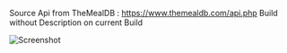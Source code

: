 Source Api from TheMealDB : https://www.themealdb.com/api.php 
Build without Description on current Build

![Screenshot](https://drive.google.com/file/d/1iWfRT8kb-bkNMaBkugiZwLVIvapjsGJ7/view)
